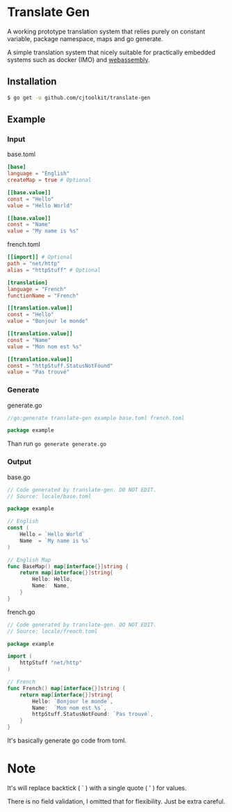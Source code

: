 # Translate Gen

A working prototype translation system that relies purely on constant variable,
package namespace, maps and go generate.

A simple translation system that nicely suitable for practically embedded systems such as
docker (IMO) and [webassembly](https://webassembly.org/).

## Installation

```sh
$ go get -u github.com/cjtoolkit/translate-gen
```

## Example

### Input

base.toml
```toml
[base]
language = "English"
createMap = true # Optional

[[base.value]]
const = "Hello"
value = "Hello World"

[[base.value]]
const = "Name"
value = "My name is %s"
```

french.toml
```toml
[[import]] # Optional
path = "net/http"
alias = "httpStuff" # Optional

[translation]
language = "French"
functionName = "French"

[[translation.value]]
const = "Hello"
value = "Bonjour le monde"

[[translation.value]]
const = "Name"
value = "Mon nom est %s"

[[translation.value]]
const = "httpStuff.StatusNotFound"
value = "Pas trouvé"
```

### Generate

generate.go
```go
//go:generate translate-gen example base.toml french.toml

package example
```

Than run `go generate generate.go`

### Output

base.go
```go
// Code generated by translate-gen. DO NOT EDIT.
// Source: locale/base.toml

package example

// English
const (
	Hello = `Hello World`
	Name  = `My name is %s`
)

// English Map
func BaseMap() map[interface{}]string {
	return map[interface{}]string{
		Hello: Hello,
		Name:  Name,
	}
}
```

french.go
```go
// Code generated by translate-gen. DO NOT EDIT.
// Source: locale/french.toml

package example

import (
	httpStuff "net/http"
)

// French
func French() map[interface{}]string {
	return map[interface{}]string{
		Hello: `Bonjour le monde`,
		Name:  `Mon nom est %s`,
		httpStuff.StatusNotFound: `Pas trouvé`,
	}
}
```

It's basically generate go code from toml.

# Note

It's will replace backtick ( ` ) with a single quote ( ' ) for values.

There is no field validation, I omitted that for flexibility. Just be extra careful.